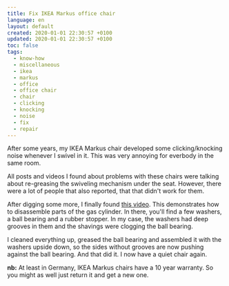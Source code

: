 ```yaml
---
title: Fix IKEA Markus office chair
language: en
layout: default
created: 2020-01-01 22:30:57 +0100
updated: 2020-01-01 22:30:57 +0100
toc: false
tags:
  - know-how
  - miscellaneous
  - ikea
  - markus
  - office
  - office chair
  - chair
  - clicking
  - knocking
  - noise
  - fix
  - repair
---
```

After some years, my IKEA Markus chair developed some clicking/knocking noise whenever I swivel in
it. This was very annoying for everbody in the same room.

All posts and videos I found about problems with these chairs were talking about re-greasing the
swiveling mechanism under the seat. However, there were a lot of people that also reported, that
that didn't work for them.

After digging some more, I finally found [this video](https://www.youtube.com/watch?v=L2YyqZ5K9n4).
This demonstrates how to disassemble parts of the gas cylinder. In there, you'll find a few washers,
a ball bearing and a rubber stopper. In my case, the washers had deep grooves in them and the
shavings were clogging the ball bearing.

I cleaned everything up, greased the ball bearing and assembled it with the washers upside down,
so the sides without grooves are now pushing against the ball bearing. And that did it. I now
have a quiet chair again.

**nb:** At least in Germany, IKEA Markus chairs have a 10 year warranty. So you might as well just
return it and get a new one.
